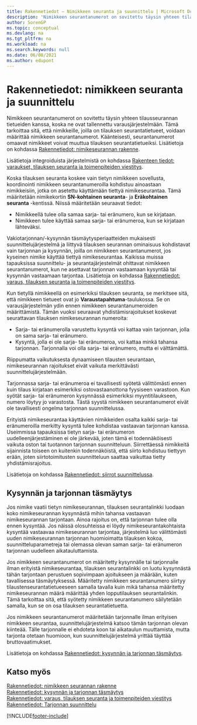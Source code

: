 ```yaml
---
title: Rakennetiedot – Nimikkeen seuranta ja suunnittelu | Microsoft Docs
description: 'Nimikkeen seurantanumerot on sovitettu täysin yhteen tilausseurannan tietueiden kanssa, koska ne ovat tallennettu varausjärjestelmään.'
author: SorenGP
ms.topic: conceptual
ms.devlang: na
ms.tgt_pltfrm: na
ms.workload: na
ms.search.keywords: null
ms.date: 06/08/2021
ms.author: edupont
---
```

# <a name="design-details-item-tracking-and-planning"></a>Rakennetiedot: nimikkeen seuranta ja suunnittelu
Nimikkeen seurantanumerot on sovitettu täysin yhteen tilausseurannan tietueiden kanssa, koska ne ovat tallennettu varausjärjestelmään. Tämä tarkoittaa sitä, että nimikkeille, joilla on tilauksen seurantatietueet, voidaan määrittää nimikkeen seurantanumerot. Käänteisesti, seurantanumerot omaavat nimikkeet voivat muuttua tilauksen seurantatietueiksi. Lisätietoja on kohdassa [Rakennetiedot: nimikeseurannan rakenne](design-details-item-tracking-design.md).

Lisätietoja integroiduista järjestelmistä on kohdassa [Rakenteen tiedot: varaukset, tilauksen seuranta ja toimenpiteiden viestitys](design-details-reservation-order-tracking-and-action-messaging.md).

Koska tilauksen seuranta koskee vain tietyn nimikkeen sovellusta, koordinointi nimikkeen seurantanumeroilla kohdistuu ainoastaan nimikkeisiin, jotka on asetettu käyttämään tiettyä nimikeseurantaa. Tämä määritetään nimikekortin **SN-kohtainen seuranta**- ja **Eräkohtainen seuranta** -kentissä. Niissä määritetään seuraavat tiedot:

- Nimikkeellä tulee olla samaa sarja- tai eränumero, kun se kirjataan.
- Nimikkeen tulee käyttää samaa sarja- tai eränumeroa, kun se kirjataan lähteväksi.

Vakiotarjonnan/-kysynnän täsmäytysperiaatteiden mukaisesti suunnittelujärjestelmä ja liittyvä tilauksen seurannan ominaisuus kohdistavat vain tarjonnan ja kysynnän, joilla on nimikkeen seurantanumerot, jos kyseinen nimike käyttää tiettyä nimikeseurantaa. Kaikissa muissa tapauksissa suunnittelu- ja seurantajärjestelmät ohittavat nimikkeen seurantanumerot, kun ne asettavat tarjonnan vastaamaan kysyntää tai kysynnän vastaamaan tarjontaa. Lisätietoja on kohdassa [Rakennetiedot: varaus, tilauksen seuranta ja toimenpiteiden viestitys](design-details-reservation-order-tracking-and-action-messaging.md).

Kun tietyllä nimikkeellä on esimerkiksi tilauksen seuranta, se merkitsee sitä, että nimikkeen tietueet ovat jo **Varaustapahtuma**-taulukossa. Se on varausjärjestelmän ydin ennen nimikkeen seurantanumeroiden määrittämistä. Tämän vuoksi seuraavat yhdistämisrajoitukset koskevat seurattavan tilauksen nimikeseurannan numeroita:

- Sarja- tai eränumerolla varustettu kysyntä voi kattaa vain tarjonnan, jolla on sama sarja- tai eränumero.
- Kysyntä, jolla ei ole sarja- tai eränumeroa, voi kattaa minkä tahansa tarjonnan. Tarjonnalla voi olla sarja- tai eränumero, mutta ei välttämättä.

Riippumatta vaikutuksesta dynaamiseen tilausten seurantaan, nimikeseurannan rajoitukset eivät vaikuta merkittävästi suunnittelujärjestelmään.

Tarjonnassa sarja- tai eränumeroa ei tavallisesti syötetä välittömästi ennen kuin tilaus kirjataan esimerkiksi ostovastaanottona fyysiseen varastoon. Kun syötät sarja- tai eränumeron kysynnässä esimerkiksi myyntitilaukseen, numero löytyy jo varastosta. Tästä syystä nimikkeen seurantanumerot eivät ole tavallisesti ongelma tarjonnan suunnittelussa.

Erityistä nimikeseurantaa käyttävien nimikkeiden osalta kaikki sarja- tai eränumeroilla merkitty kysyntä tulee kohdistaa vastaavan tarjonnan kanssa. Useimmissa tapauksissa tietyn sarja- tai eränumeron uudelleenjärjestäminen ei ole järkevää, joten tämä ei todennäköisesti vaikuta oston tai tuotannon tarjonnan suunnitteluun. Siirrettäessä nimikkeitä sijainnista toiseen on kuitenkin todennäköistä, että siirto kohdistuu tiettyyn erään, joten siirtotoimitusten suunnitteluun saattaa vaikuttaa tietty yhdistämisrajoitus.

Lisätietoja on kohdassa [Rakennetiedot: siirrot suunnittelussa](design-details-transfers-in-planning.md).

## <a name="balancing-demand-and-supply"></a>Kysynnän ja tarjonnan täsmäytys
Jos nimike vaatii tietyn nimikeseurannan, tilauksen seurantalinkki luodaan koko nimikeseurannan kysynnästä mihin tahansa vastaavan nimikeseurannan tarjontaan. Ainoa rajoitus on, että tarjonnan tulee olla ennen kysyntää. Jos näissä olosuhteissa ei löydy nimikeseurantakohtaista kysyntää vastaavaa nimikeseurannan tarjontaa, järjestelmä luo välittömästi uuden nimikeseurannan tarjonnan huomioimatta tilauksen kokoa, suunnitteluparametreja tai olemassa olevan saman sarja- tai eränumeron tarjonnan uudelleen aikatauluttamista.

Jos nimikkeen seurantanumerot on määritetty kysynnälle tai tarjonnalle ilman erityistä nimikeseurantaa, tilauksen seurantalinkki on luotu kysynnästä tähän tarjontaan perustuen sopivimpaan ajoitukseen ja määrään, kuten tavallisessa täsmäytyksessä. Määritetty nimikkeen seurantanumero siirtyy tilaustenseurantatietueeseen samalla tavalla kuin mikä tahansa määritetty nimikeseurannan määrä määrittää yhden lopputilauksen seurantalinkin. Tämä tarkoittaa sitä, että syötetty nimikkeen seurantanumero säilytetään samalla, kun se on osa tilauksen seurantatietuetta.

Jos nimikkeen seurantanumerot määritetään tarjonnalle ilman erityisen nimikkeen seurantaa, suunnittelujärjestelmä katsoo tämän tarjonnan olevan kiinteää. Tälle tarjonnalle ei ehdoteta koon tai aikataulun muuttamista, mutta tarjonta otetaan huomioon, kun suunnittelujärjestelmä yrittää täyttää bruttovaatimukset.

Lisätietoja on kohdassa [Rakennetiedot: kysynnän ja tarjonnan täsmäytys](design-details-balancing-demand-and-supply.md).  

## <a name="see-also"></a>Katso myös
[Rakennetiedot: nimikkeen seurannan rakenne](design-details-item-tracking-design.md)  
[Rakennetiedot: kysynnän ja tarjonnan täsmäytys](design-details-balancing-demand-and-supply.md)  
[Rakennetiedot: varaus, tilauksen seuranta ja toimenpiteiden viestitys](design-details-reservation-order-tracking-and-action-messaging.md)   
[Rakennetiedot: Tarjonnan suunnittelu](design-details-supply-planning.md)  


[!INCLUDE[footer-include](includes/footer-banner.md)]
